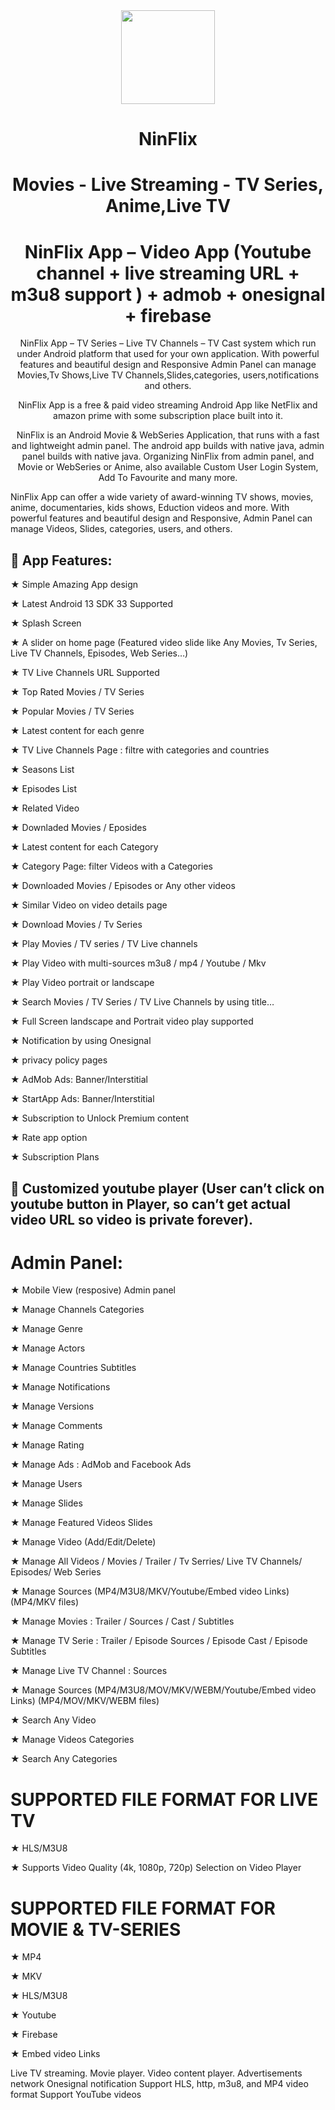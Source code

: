 <div align="center">

<img src="https://i.ibb.co/wpmd3ZT/logo.png" height="150" />

# NinFlix
# Movies - Live Streaming - TV Series, Anime,Live TV
# NinFlix App – Video App (Youtube channel + live streaming URL + m3u8 support ) + admob + onesignal + firebase
NinFlix App – TV Series – Live TV Channels – TV Cast system which run under Android platform that used for your own application. With powerful features and beautiful design and Responsive Admin Panel can manage Movies,Tv Shows,Live TV Channels,Slides,categories, users,notifications and others. 

NinFlix App is a free & paid video streaming Android App like NetFlix and amazon prime with some subscription place built into it.

NinFlix is an Android Movie & WebSeries Application, that runs with a fast and lightweight admin panel. The android app builds with native java, admin panel builds with native java. Organizing NinFlix from admin panel, and Movie or WebSeries or Anime, also available Custom User Login System, Add To Favourite and many more.

</div>

NinFlix App can offer a wide variety of award-winning TV shows, movies, anime, documentaries, kids shows, Eduction videos and more.
With powerful features and beautiful design and Responsive, Admin Panel can manage Videos, Slides, categories, users, and others.

## :tada: App Features:

★ Simple Amazing App design

★ Latest Android 13 SDK 33 Supported

★ Splash Screen

★ A slider on home page (Featured video slide like Any Movies, Tv Series, Live TV Channels, Episodes, Web Series…)

★ TV Live Channels URL Supported

★ Top Rated Movies / TV Series

★ Popular Movies / TV Series

★ Latest content for each genre

★ TV Live Channels Page : filtre with categories and countries

★ Seasons List

★ Episodes List

★ Related Video

★ Downladed Movies / Eposides

★ Latest content for each Category

★ Category Page: filter Videos with a Categories

★ Downloaded Movies / Episodes or Any other videos

★ Similar Video on video details page

★ Download Movies / Tv Series

★ Play Movies / TV series / TV Live channels

★ Play Video with multi-sources m3u8 / mp4 / Youtube / Mkv 

★ Play Video portrait or landscape

★ Search Movies / TV Series / TV Live Channels by using title…

★ Full Screen landscape and Portrait video play supported

★ Notification by using Onesignal

★ privacy policy pages

★ AdMob Ads: Banner/Interstitial

★ StartApp Ads: Banner/Interstitial

★ Subscription to Unlock Premium content

★ Rate app option

★ Subscription Plans

## :tada: Customized youtube player (User can’t click on youtube button in Player, so can’t get actual video URL so video is private forever).


# Admin Panel:

★ Mobile View (resposive) Admin panel

★ Manage Channels Categories

★ Manage Genre

★ Manage Actors

★ Manage Countries Subtitles

★ Manage Notifications

★ Manage Versions

★ Manage Comments

★ Manage Rating

★ Manage Ads : AdMob and Facebook Ads

★ Manage Users

★ Manage Slides

★ Manage Featured Videos Slides

★ Manage Video (Add/Edit/Delete)

★ Manage All Videos / Movies / Trailer / Tv Serries/ Live TV Channels/ Episodes/ Web Series

★ Manage Sources (MP4/M3U8/MKV/Youtube/Embed video Links) (MP4/MKV files)

★ Manage Movies : Trailer / Sources / Cast / Subtitles

★ Manage TV Serie : Trailer / Episode Sources / Episode Cast / Episode Subtitles

★ Manage Live TV Channel : Sources

★ Manage Sources (MP4/M3U8/MOV/MKV/WEBM/Youtube/Embed video Links) (MP4/MOV/MKV/WEBM files)

★ Search Any Video

★ Manage Videos Categories

★ Search Any Categories

# SUPPORTED FILE FORMAT FOR LIVE TV
★ HLS/M3U8

★ Supports Video Quality (4k, 1080p, 720p) Selection on Video Player

# SUPPORTED FILE FORMAT FOR MOVIE & TV-SERIES
★ MP4

★ MKV

★ HLS/M3U8

★ Youtube

★ Firebase

★ Embed video Links


Live TV streaming. Movie player. Video content player. Advertisements network Onesignal notification Support HLS, http, m3u8, and MP4 video format Support YouTube videos
